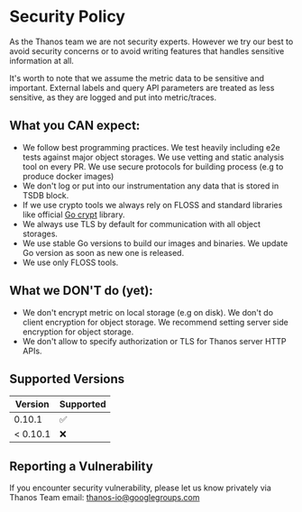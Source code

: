 # Security Policy

As the Thanos team we are not security experts. However we try our best to avoid security concerns or to avoid
writing features that handles sensitive information at all.

It's worth to note that we assume the metric data to be sensitive and important.
External labels and query API parameters are treated as less sensitive, as they are logged and put into metric/traces.

## What you CAN expect:

* We follow best programming practices. We test heavily including e2e tests against major object storages. We use vetting
and static analysis tool on every PR. We use secure protocols for building process (e.g to produce docker images)
* We don't log or put into our instrumentation any data that is stored in TSDB block.
* If we use crypto tools we always rely on FLOSS and standard libraries like official [Go crypt](https://golang.org/pkg/crypto/)
  library.
* We always use TLS by default for communication with all object storages.
* We use stable Go versions to build our images and binaries. We update Go version as soon as new one is released.
* We use only FLOSS tools.

## What we DON'T do (yet):

* We don't encrypt metric on local storage (e.g on disk). We don't do client encryption for object storage. We recommend
setting server side encryption for object storage.
* We don't allow to specify authorization or TLS for Thanos server HTTP APIs.

## Supported Versions

| Version | Supported          |
| ------- | ------------------ |
| 0.10.1   | :white_check_mark: |
| < 0.10.1   | :x:                |

## Reporting a Vulnerability

If you encounter security vulnerability, please let us know privately via Thanos Team email: thanos-io@googlegroups.com
